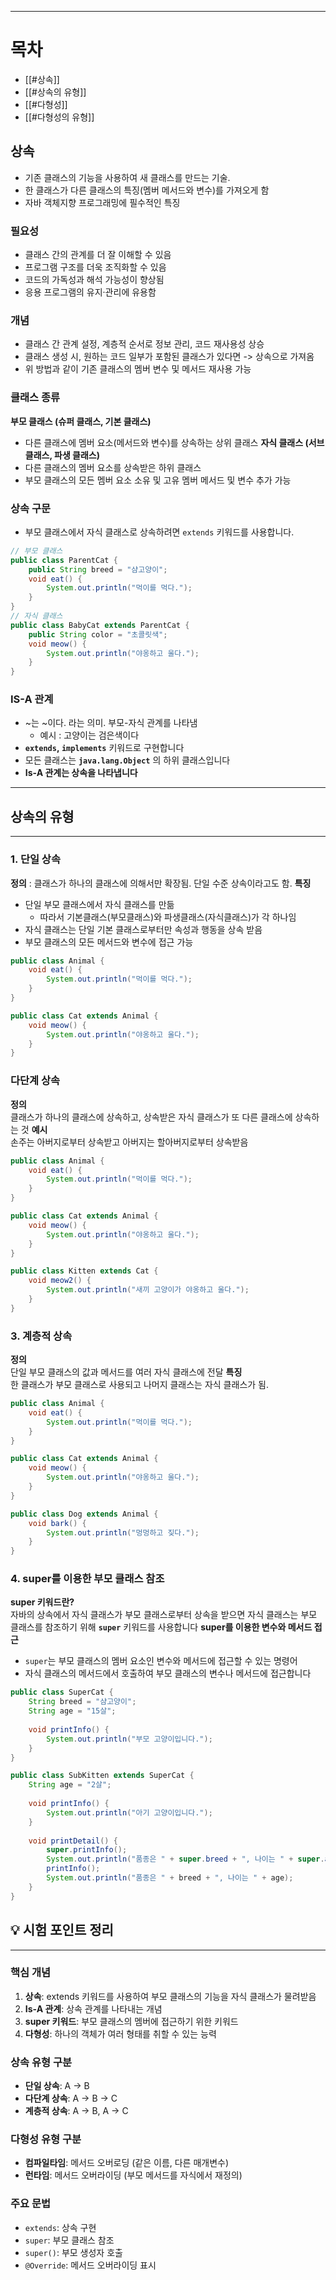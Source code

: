
---
# 목차
- [[#상속]]
- [[#상속의 유형]]
- [[#다형성]]
- [[#다형성의 유형]]

## 상속
- 기존 클래스의 기능을 사용하여 새 클래스를 만드는 기술.
- 한 클래스가 다른 클래스의 특징(멤버 메서드와 변수)를 가져오게 함
- 자바 객체지향 프로그래밍에 필수적인 특징
### 필요성
- 클래스 간의 관계를 더 잘 이해할 수 있음
- 프로그램 구조를 더욱 조직화할 수 있음
- 코드의 가독성과 해석 가능성이 향상됨
- 응용 프로그램의 유지·관리에 유용함
### 개념
- 클래스 간 관계 설정, 계층적 순서로 정보 관리, 코드 재사용성 상승
- 클래스 생성 시, 원하는 코드 일부가 포함된 클래스가 있다면 -> 상속으로 가져옴
- 위 방법과 같이 기존 클래스의 멤버 변수 및 메서드 재사용 가능
### 클래스 종류
**부모 클래스 (슈퍼 클래스, 기본 클래스)**
- 다른 클래스에 멤버 요소(메서드와 변수)를 상속하는 상위 클래스
**자식 클래스 (서브클래스, 파생 클래스)**
- 다른 클래스의 멤버 요소를 상속받은 하위 클래스
- 부모 클래스의 모든 멤버 요소 소유 및 고유 멤버 메서드 및 변수 추가 가능
### 상속 구문
- 부모 클래스에서 자식 클래스로 상속하려면 `extends` 키워드를 사용합니다.
```java
// 부모 클래스 
public class ParentCat { 
	public String breed = "샴고양이"; 
	void eat() { 
		System.out.println("먹이를 먹다."); 
	} 
} 
// 자식 클래스 
public class BabyCat extends ParentCat { 
	public String color = "초콜릿색"; 
	void meow() { 
		System.out.println("야옹하고 울다."); 
	} 
}
```
### IS-A 관계
- ~는 ~이다. 라는 의미. 부모-자식 관계를 나타냄
	- 예시 : 고양이는 검은색이다
- **`extends`, `implements`** 키워드로 구현합니다
- 모든 클래스는 **`java.lang.Object`** 의 하위 클래스입니다
- **Is-A 관계는 상속을 나타냅니다**
---
## 상속의 유형
---
### 1. 단일 상속
**정의** : 클래스가 하나의 클래스에 의해서만 확장됨. 단일 수준 상속이라고도 함.
**특징** 
- 단일 부모 클래스에서 자식 클래스를 만듦
	- 따라서 기본클래스(부모클래스)와 파생클래스(자식클래스)가 각 하나임
- 자식 클래스는 단일 기본 클래스로부터만 속성과 행동을 상속 받음
- 부모 클래스의 모든 메서드와 변수에 접근 가능
```java
public class Animal {
    void eat() {
        System.out.println("먹이를 먹다.");
    }
}

public class Cat extends Animal {
    void meow() {
        System.out.println("야옹하고 울다.");
    }
}
```
### 다단계 상속
**정의**  
클래스가 하나의 클래스에 상속하고, 상속받은 자식 클래스가 또 다른 클래스에 상속하는 것
**예시**  
손주는 아버지로부터 상속받고 아버지는 할아버지로부터 상속받음
```java
public class Animal {
    void eat() {
        System.out.println("먹이를 먹다.");
    }
}

public class Cat extends Animal {
    void meow() {
        System.out.println("야옹하고 울다.");
    }
}

public class Kitten extends Cat {
    void meow2() {
        System.out.println("새끼 고양이가 야옹하고 울다.");
    }
}
```
### 3. 계층적 상속
**정의**  
단일 부모 클래스의 값과 메서드를 여러 자식 클래스에 전달
**특징**  
한 클래스가 부모 클래스로 사용되고 나머지 클래스는 자식 클래스가 됨.
```java
public class Animal {
    void eat() {
        System.out.println("먹이를 먹다.");
    }
}

public class Cat extends Animal {
    void meow() {
        System.out.println("야옹하고 울다.");
    }
}

public class Dog extends Animal {
    void bark() {
        System.out.println("멍멍하고 짖다.");
    }
}
```
### 4. super를 이용한 부모 클래스 참조
**super 키워드란?**  
자바의 상속에서 자식 클래스가 부모 클래스로부터 상속을 받으면 자식 클래스는 부모 클래스를 참조하기 위해 **`super`** 키워드를 사용합니다
**super를 이용한 변수와 메서드 접근**
- `super`는 부모 클래스의 멤버 요소인 변수와 메서드에 접근할 수 있는 명령어
- 자식 클래스의 메서드에서 호출하여 부모 클래스의 변수나 메서드에 접근합니다
```java
public class SuperCat {
    String breed = "샴고양이";
    String age = "15살";
    
    void printInfo() {
        System.out.println("부모 고양이입니다.");
    }
}

public class SubKitten extends SuperCat {
    String age = "2살";
    
    void printInfo() {
        System.out.println("아기 고양이입니다.");
    }
    
    void printDetail() {
        super.printInfo();
        System.out.println("품종은 " + super.breed + ", 나이는 " + super.age);
        printInfo();
        System.out.println("품종은 " + breed + ", 나이는 " + age);
    }
}

```
## 💡 시험 포인트 정리
---
### 핵심 개념
1. **상속**: extends 키워드를 사용하여 부모 클래스의 기능을 자식 클래스가 물려받음
2. **Is-A 관계**: 상속 관계를 나타내는 개념
3. **super 키워드**: 부모 클래스의 멤버에 접근하기 위한 키워드
4. **다형성**: 하나의 객체가 여러 형태를 취할 수 있는 능력
### 상속 유형 구분
- **단일 상속**: A → B
- **다단계 상속**: A → B → C
- **계층적 상속**: A → B, A → C
### 다형성 유형 구분
- **컴파일타임**: 메서드 오버로딩 (같은 이름, 다른 매개변수)
- **런타임**: 메서드 오버라이딩 (부모 메서드를 자식에서 재정의)
### 주요 문법
- `extends`: 상속 구현
- `super`: 부모 클래스 참조
- `super()`: 부모 생성자 호출
- `@Override`: 메서드 오버라이딩 표시